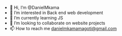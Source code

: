 - 👋 Hi, I’m @DanielMkama
- 👀 I’m interested in Back end web development
- 🌱 I’m currently learning JS
- 💞️ I’m looking to collaborate on website projects
- 📫 How to reach me danielmkamamagoti@gmail.com

<!---
DanielMkama/DanielMkama is a ✨ special ✨ repository because its `README.md` (this file) appears on your GitHub profile.
You can click the Preview link to take a look at your changes.
--->
